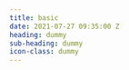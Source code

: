 ```yaml
---
title: basic
date: 2021-07-27 09:35:00 Z
heading: dummy
sub-heading: dummy
icon-class: dummy
---
```



